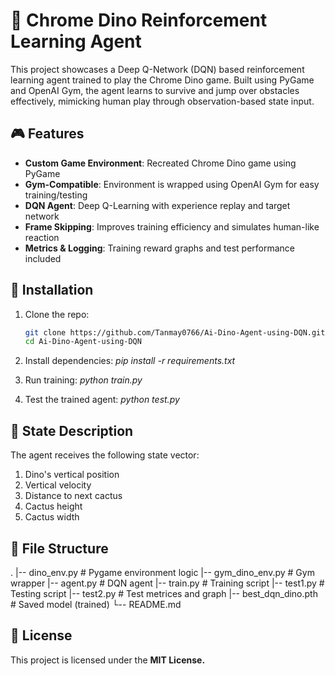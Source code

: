 # 🦖 Chrome Dino Reinforcement Learning Agent

This project showcases a Deep Q-Network (DQN) based reinforcement learning agent trained to play the Chrome Dino game. Built using PyGame and OpenAI Gym, the agent learns to survive and jump over obstacles effectively, mimicking human play through observation-based state input.

## 🎮 Features

- **Custom Game Environment**: Recreated Chrome Dino game using PyGame
- **Gym-Compatible**: Environment is wrapped using OpenAI Gym for easy training/testing
- **DQN Agent**: Deep Q-Learning with experience replay and target network
- **Frame Skipping**: Improves training efficiency and simulates human-like reaction
- **Metrics & Logging**: Training reward graphs and test performance included

## 🚀 Installation

1. Clone the repo:
   ```bash
   git clone https://github.com/Tanmay0766/Ai-Dino-Agent-using-DQN.git
   cd Ai-Dino-Agent-using-DQN

2. Install dependencies:
   _pip install -r requirements.txt_

3. Run training:
   _python train.py_
   
4. Test the trained agent:
   _python test.py_
   
## 🧠 State Description
The agent receives the following state vector:

1. Dino's vertical position
2. Vertical velocity
3. Distance to next cactus
4. Cactus height
5. Cactus width

## 📂 File Structure
.
|-- dino_env.py           # Pygame environment logic
|-- gym_dino_env.py       # Gym wrapper
|-- agent.py              # DQN agent
|-- train.py              # Training script
|-- test1.py              # Testing script
|-- test2.py              # Test metrices and graph
|-- best_dqn_dino.pth     # Saved model (trained)
└-- README.md

## 📜 License
This project is licensed under the **MIT License.**

